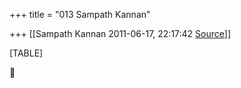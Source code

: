 +++
title = "013 Sampath Kannan"

+++
[[Sampath Kannan	2011-06-17, 22:17:42 [Source](https://groups.google.com/g/bvparishat/c/XWXjobVnmP4)]]



[TABLE]



